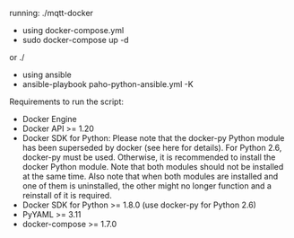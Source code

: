 running: 
./mqtt-docker 
- using docker-compose.yml
- sudo docker-compose up -d 

or 
./ 
- using ansible
- ansible-playbook paho-python-ansible.yml -K 

  
Requirements to run the script:
- Docker Engine
- Docker API >= 1.20
- Docker SDK for Python: Please note that the docker-py Python module has been superseded by docker (see here for details). For Python 2.6, docker-py must be used. Otherwise, it is recommended to install the docker Python module. Note that both modules should not be installed at the same time. Also note that when both modules are installed and one of them is uninstalled, the other might no longer function and a reinstall of it is required.
- Docker SDK for Python >= 1.8.0 (use docker-py for Python 2.6)
- PyYAML >= 3.11
- docker-compose >= 1.7.0

